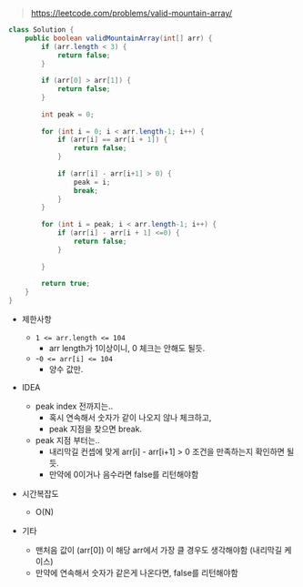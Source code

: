 > https://leetcode.com/problems/valid-mountain-array/

```java
class Solution {
    public boolean validMountainArray(int[] arr) {
        if (arr.length < 3) {
            return false;
        }
        
        if (arr[0] > arr[1]) {
            return false;
        }
        
        int peak = 0;
        
        for (int i = 0; i < arr.length-1; i++) {
            if (arr[i] == arr[i + 1]) {
                return false;
            }
            
            if (arr[i] - arr[i+1] > 0) {
                peak = i;
                break;
            }
        }
        
        for (int i = peak; i < arr.length-1; i++) {
            if (arr[i] - arr[i + 1] <=0) {
                return false;
            }
            
        }
        
        return true;
    }
}

```

- 제한사항
    - `1 <= arr.length <= 104`
        - arr length가 1이상이니, 0 체크는 안해도 될듯.
    - -`0 <= arr[i] <= 104`
        - 양수 값만.
    

- IDEA
    - peak index 전까지는..
        - 혹시 연속해서 숫자가 같이 나오지 않나 체크하고,
        - peak 지점을 찾으면 break.
    - peak 지점 부터는..
        - 내리막길 컨셉에 맞게 arr[i] - arr[i+1] > 0 조건을 만족하는지 확인하면 될듯.
        - 만약에 0이거나 음수라면 false를 리턴해야함

- 시간복잡도
    - O(N)

- 기타
    - 맨처음 값이 (arr[0]) 이 해당 arr에서 가장 클 경우도 생각해야함 (내리막길 케이스)
    - 만약에 연속해서 숫자가 같은게 나온다면, false를 리턴해야함
    
